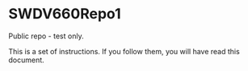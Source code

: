 # SWDV660Repo1
Public repo - test only.

This is a set of instructions. If you follow them, you will have read this document.
